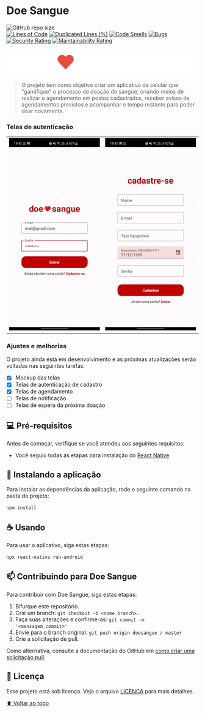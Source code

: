 # Doe Sangue

![GitHub repo size](https://img.shields.io/github/repo-size/kalebzmm/doesangue?style=for-the-badge)
<br/>
[![Lines of Code](https://sonarcloud.io/api/project_badges/measure?project=kalebzmm_doesangue&metric=ncloc)](https://sonarcloud.io/summary/new_code?id=kalebzmm_doesangue)
[![Duplicated Lines (%)](https://sonarcloud.io/api/project_badges/measure?project=kalebzmm_doesangue&metric=duplicated_lines_density)](https://sonarcloud.io/summary/new_code?id=kalebzmm_doesangue)
[![Code Smells](https://sonarcloud.io/api/project_badges/measure?project=kalebzmm_doesangue&metric=code_smells)](https://sonarcloud.io/summary/new_code?id=kalebzmm_doesangue)
[![Bugs](https://sonarcloud.io/api/project_badges/measure?project=kalebzmm_doesangue&metric=bugs)](https://sonarcloud.io/summary/new_code?id=kalebzmm_doesangue)
[![Security Rating](https://sonarcloud.io/api/project_badges/measure?project=kalebzmm_doesangue&metric=security_rating)](https://sonarcloud.io/summary/new_code?id=kalebzmm_doesangue)
[![Maintainability Rating](https://sonarcloud.io/api/project_badges/measure?project=kalebzmm_doesangue&metric=sqale_rating)](https://sonarcloud.io/summary/new_code?id=kalebzmm_doesangue)

<img src="logo.png" alt="Logo do projeto">

> O projeto tem como objetivo criar um aplicativo de celular que "gamifique" o processo de doação de sangue, criando meios de realizar o agendamento em postos cadastrados, receber avisos de agendamentos previstos e acompanhar o tempo restante para poder doar novamente.

### Telas de autenticação
<table>
    <tr>
        <td>
            <img src="./screen_1.jpeg">
        </td>
        <td>
            <img src="./screen_2.jpeg">
        </td>
    </tr>
</table>

### Ajustes e melhorias

O projeto ainda está em desenvolvimento e as próximas atualizações serão voltadas nas seguintes tarefas:

- [X] Mockup das telas
- [X] Telas de autenticação de cadastro
- [X] Telas de agendamento 
- [ ] Telas de notificação
- [ ] Telas de espera da próxima doação

## 💻 Pré-requisitos

Antes de começar, verifique se você atendeu aos seguintes requisitos:
* Você seguiu todas as etapas para instalação do [React Native](https://reactnative.dev/docs/environment-setup)

## 🚀 Instalando a aplicação

Para instalar as dependências da aplicação, rode o seguinte comando na pasta do projeto:

```
npm install
```

## ☕ Usando

Para usar o aplicativo, siga estas etapas:

```
npx react-native run-android
```

## 📫 Contribuindo para Doe Sangue
Para contribuir com Doe Sangue, siga estas etapas:

1. Bifurque este repositório.
2. Crie um branch: `git checkout -b <nome_branch>`.
3. Faça suas alterações e confirme-as: `git commit -m '<mensagem_commit>'`
4. Envie para o branch original: `git push origin doesangue / master`
5. Crie a solicitação de pull.

Como alternativa, consulte a documentação do GitHub em [como criar uma solicitação pull](https://help.github.com/en/github/collaborating-with-issues-and-pull-requests/creating-a-pull-request).

## 📝 Licença

Esse projeto está sob licença. Veja o arquivo [LICENÇA](LICENSE.md) para mais detalhes.

[⬆ Voltar ao topo](#DoeSangue)<br>
